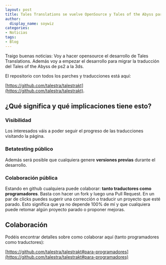 ```yaml
---
layout: post
title: Tales Translations se vuelve OpenSource y Tales of the Abyss para 3ds
author:
  display_name: soywiz
categories:
- Noticias
tags:
- Blog
---
```


Traigo buenas noticias: Voy a hacer opensource el desarrollo de Tales Translations.
Además voy a empezar el desarrollo para migrar la traducción del Tales of the Abyss
de ps2 a la 3ds.

El repositorio con todos los parches y traducciones está aquí:

[https://github.com/talestra/talestrakt](https://github.com/talestra/talestrakt).

## ¿Qué significa y qué implicaciones tiene esto?

### Visibilidad

Los interesados váis a poder seguir el progreso de las traducciones visitando la página.

### Betatesting público

Además será posible que cualquiera genere **versiones previas** durante el desarrollo.

### Colaboración pública

Estando en github cualquiera puede colaborar: **tanto traductores como programadores**.
Basta con hacer un fork y luego una Pull Request. En un par de clicks puedes sugerir
una corrección o traducir un proyecto que esté parado.
Esto significa que ya no depende 100% de mí y que cualquiera puede retomar algún
proyecto parado o proponer mejoras.

## Colaboración

Podéis encontrar detalles sobre como colaborar aquí (tanto programadores como traductores):

[https://github.com/talestra/talestrakt#para-programadores](https://github.com/talestra/talestrakt#para-programadores)
